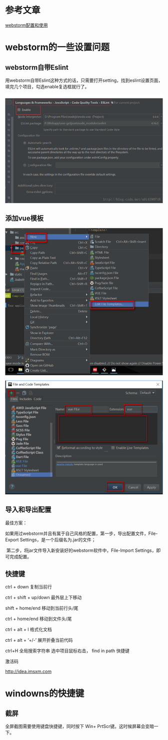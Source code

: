 # 参考文章

[webstorm配置和使用](https://blog.csdn.net/wanshaobo888/article/details/70236747/)



# webstorm的一些设置问题



## webstorm自带Eslint

用webstorm自带Eslint这种方式的话，只需要打开setting，找到eslint设置页面，填完几个项目，勾选enable复选框就行了。  

![](https://raw.githubusercontent.com/hechaofan/imgMarkdown/master/20180307214841962.png)



## 添加vue模板

![](https://raw.githubusercontent.com/hechaofan/imgMarkdown/master/2018-07-02_170427.png)

![](https://raw.githubusercontent.com/hechaofan/imgMarkdown/master/2018-07-02_170326.png)



## 导入和导出配置 

   最佳方案：

​    如果用过webstorm并且有属于自己风格的配置，第一步，导出配置文件，File-Export Settings，是一个后缀名为.jar的文件；

​    第二步，将jar文件导入新安装好的webstorm软件中，File-Import Settings，即可完成配置。



## 快捷键

ctrl + down 复制当前行

ctrl + shift + up/down 最外层上下移动

shift + home/end 移动到当前行头/尾

ctrl + home/end 移动到文件头/尾

ctrl + alt + l 格式化文档

ctrl + alt + ‘+/-’ 展开折叠当前代码

ctrl+H 全局搜索字符串  选中项目鼠标右击， find in path  快捷键



激活码

http://idea.imsxm.com









# windowns的快捷键

## 截屏

全屏截图需要使用键盘快捷键，同时按下 Win+ PrtScr键。这时候屏幕会变暗一下。 